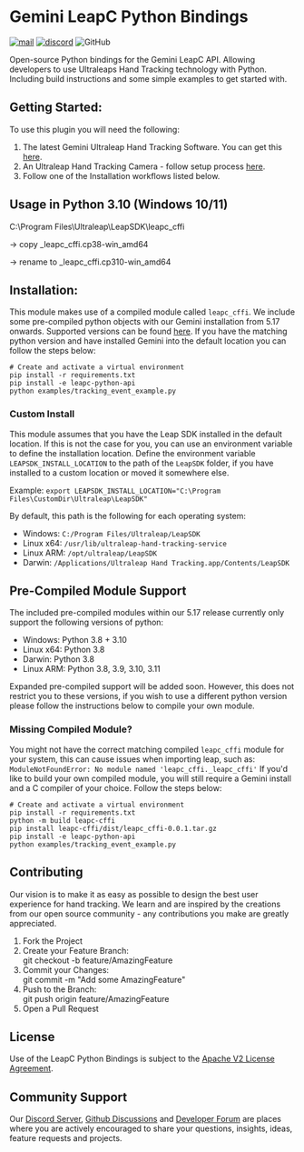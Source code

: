 <!--links-->
[apache]: http://www.apache.org/licenses/LICENSE-2.0 "Apache V2 License"

[developer-site-tracking-software]: https://developer.leapmotion.com/tracking-software-download "Ultraleap Tracking Software"
[developer-site-setup-camera]: https://developer.leapmotion.com/setup-camera "Ultraleap Setup Camera"
[developer-forum]: https://forums.leapmotion.com/ "Developer Forum"
[discord]: https://discord.com/invite/3VCndThqxS "Discord Server"
[github-discussions]: https://github.com/ultraleap/leapc-python-bindings/discussions "Github Discussions"

<!--content-->
# Gemini LeapC Python Bindings

[![mail](https://img.shields.io/badge/Contact-support%40ultraleap.com-00cf75)](mailto:support@ultraleap.com)
[![discord](https://img.shields.io/badge/Discord-Server-blueviolet)][discord]
![GitHub](https://img.shields.io/github/license/ultraleap/leapc-python-bindings)

Open-source Python bindings for the Gemini LeapC API. Allowing developers to use Ultraleaps Hand Tracking technology
with Python. Including build instructions and some simple examples to get started with. 

## Getting Started:

To use this plugin you will need the following:

1. The latest Gemini Ultraleap Hand Tracking Software. You can get this [here][developer-site-tracking-software].
2. An Ultraleap Hand Tracking Camera - follow setup process [here][developer-site-setup-camera].
3. Follow one of the Installation workflows listed below.

## Usage in Python 3.10 (Windows 10/11)
C:\Program Files\Ultraleap\LeapSDK\leapc_cffi

-> copy _leapc_cffi.cp38-win_amd64

-> rename to _leapc_cffi.cp310-win_amd64

## Installation:

This module makes use of a compiled module called `leapc_cffi`. We include some pre-compiled python objects with our
Gemini installation from 5.17 onwards. Supported versions can be found [here](#pre-compiled-module-support). If you 
have the matching python version and have installed Gemini into the default location you can follow the steps below:

```
# Create and activate a virtual environment
pip install -r requirements.txt
pip install -e leapc-python-api
python examples/tracking_event_example.py
```

### Custom Install

This module assumes that you have the Leap SDK installed in the default location. If this is not the case
for you, you can use an environment variable to define the installation location. Define the environment variable
`LEAPSDK_INSTALL_LOCATION` to the path of the `LeapSDK` folder, if you have installed to a custom location or moved it 
somewhere else.

Example:
`export LEAPSDK_INSTALL_LOCATION="C:\Program Files\CustomDir\Ultraleap\LeapSDK"`

By default, this path is the following for each operating system:
- Windows: `C:/Program Files/Ultraleap/LeapSDK`
- Linux x64: `/usr/lib/ultraleap-hand-tracking-service`
- Linux ARM: `/opt/ultraleap/LeapSDK`
- Darwin: `/Applications/Ultraleap Hand Tracking.app/Contents/LeapSDK`

## Pre-Compiled Module Support

The included pre-compiled modules within our 5.17 release currently only support the following versions of python:

- Windows: Python 3.8 + 3.10
- Linux x64: Python 3.8
- Darwin: Python 3.8
- Linux ARM: Python 3.8, 3.9, 3.10, 3.11

Expanded pre-compiled support will be added soon. However, this does not restrict you to these versions, if you wish to 
use a different python version please follow the instructions below to compile your own module.

### Missing Compiled Module?

You might not have the correct matching compiled `leapc_cffi` module for your system, this can cause issues when importing
leap, such as: `ModuleNotFoundError: No module named 'leapc_cffi._leapc_cffi'`
If you'd like to build your own compiled module, you will still require a Gemini install and a C compiler of your 
choice. Follow the steps below:

```
# Create and activate a virtual environment
pip install -r requirements.txt
python -m build leapc-cffi
pip install leapc-cffi/dist/leapc_cffi-0.0.1.tar.gz
pip install -e leapc-python-api
python examples/tracking_event_example.py
```

## Contributing

Our vision is to make it as easy as possible to design the best user experience for hand tracking. 
We learn and are inspired by the creations from our open source community - any contributions you make are 
greatly appreciated.

1. Fork the Project
2. Create your Feature Branch:  
   git checkout -b feature/AmazingFeature
3. Commit your Changes:  
   git commit -m "Add some AmazingFeature"
4. Push to the Branch:  
   git push origin feature/AmazingFeature
5. Open a Pull Request

## License

Use of the LeapC Python Bindings is subject to the [Apache V2 License Agreement][apache].

## Community Support

Our [Discord Server][discord], [Github Discussions][github-discussions] and [Developer Forum][developer-forum] are 
places where you are actively encouraged to share your questions, insights, ideas, feature requests and projects.
